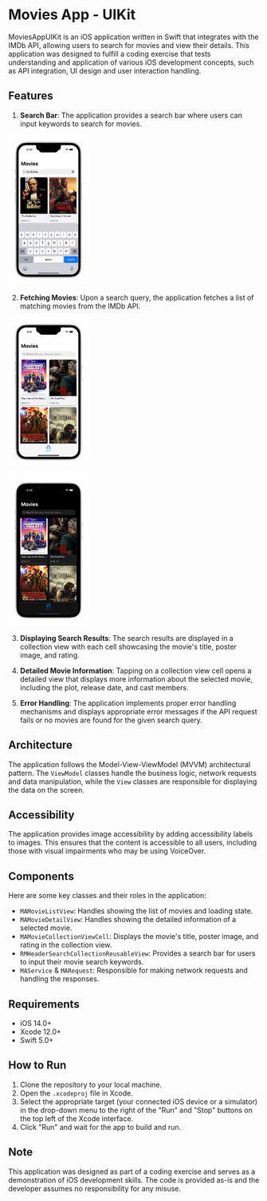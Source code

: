 # Movies App - UIKit

MoviesAppUIKit is an iOS application written in Swift that integrates with the IMDb API, allowing users to search for movies and view their details. This application was designed to fulfill a coding exercise that tests understanding and application of various iOS development concepts, such as API integration, UI design and user interaction handling.

## Features

1. **Search Bar**: The application provides a search bar where users can input keywords to search for movies.

<img
  src="assets/swift-uikit/swift-search_iphone13starlight_portrait.png"
  alt="Alt text"
  title="Swift UI Kit - Search Bar"
  style="display: inline-block; margin: 0 auto; height: 300px">

2. **Fetching Movies**: Upon a search query, the application fetches a list of matching movies from the IMDb API.

<img
  src="assets/swift-uikit/swift-home_iphone13starlight_portrait.png"
  alt="Alt text"
  title="Swift UI Kit - Home Bar - Light"
  style="display: inline-block; margin: 0 auto; height: 300px">
 
 <img
  src="assets/swift-uikit/swift-home-dark_iphone13starlight_portrait.png"
  alt="Alt text"
  title="Swift UI Kit - Home Bar - Dark"
  style="display: inline-block; margin: 0 auto; height: 300px">
 

3. **Displaying Search Results**: The search results are displayed in a collection view with each cell showcasing the movie's title, poster image, and rating.

4. **Detailed Movie Information**: Tapping on a collection view cell opens a detailed view that displays more information about the selected movie, including the plot, release date, and cast members.

5. **Error Handling**: The application implements proper error handling mechanisms and displays appropriate error messages if the API request fails or no movies are found for the given search query.

## Architecture

The application follows the Model-View-ViewModel (MVVM) architectural pattern. The `ViewModel` classes handle the business logic, network requests and data manipulation, while the `View` classes are responsible for displaying the data on the screen.

## Accessibility

The application provides image accessibility by adding accessibility labels to images. This ensures that the content is accessible to all users, including those with visual impairments who may be using VoiceOver.

## Components

Here are some key classes and their roles in the application:

- `MAMovieListView`: Handles showing the list of movies and loading state.
- `MAMovieDetailView`: Handles showing the detailed information of a selected movie.
- `MAMovieCollectionViewCell`: Displays the movie's title, poster image, and rating in the collection view.
- `RMHeaderSearchCollectionReusableView`: Provides a search bar for users to input their movie search keywords.
- `MAService` & `MARequest`: Responsible for making network requests and handling the responses.
  
## Requirements

- iOS 14.0+
- Xcode 12.0+
- Swift 5.0+

## How to Run

1. Clone the repository to your local machine.
2. Open the `.xcodeproj` file in Xcode.
3. Select the appropriate target (your connected iOS device or a simulator) in the drop-down menu to the right of the "Run" and "Stop" buttons on the top left of the Xcode interface.
4. Click "Run" and wait for the app to build and run.

## Note

This application was designed as part of a coding exercise and serves as a demonstration of iOS development skills. The code is provided as-is and the developer assumes no responsibility for any misuse.
